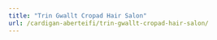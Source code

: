 ```yaml
---
title: "Trin Gwallt Cropad Hair Salon"
url: /cardigan-aberteifi/trin-gwallt-cropad-hair-salon/
---
```

